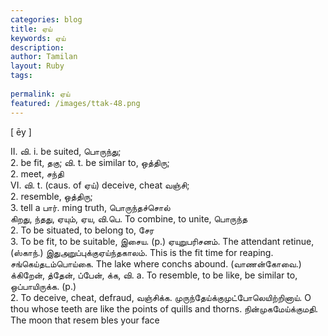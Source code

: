 ```yaml
---
categories: blog
title: ஏய்
keywords: ஏய்
description: 
author: Tamilan
layout: Ruby
tags: 
 
permalink: ஏய்
featured: /images/ttak-48.png
---
```

  
[ ēy ]  
  
II. வி. i. be suited, பொருந்து;  
2. be fit, தகு; வி. t. be similar to, ஒத்திரு;  
2. meet, சந்தி  
VI. வி. t. (caus. of ஏய்) deceive, cheat வஞ்சி;  
2. resemble, ஒத்திரு;  
3. tell a பார். ming truth, பொருந்தச்சொல்  
கிறது, ந்தது, ஏயும், ஏய, வி.பெ. To combine, to unite, பொருந்த  
2. To be situated, to belong to, சேர  
3. To be fit, to be suitable, இசைய. (p.) ஏயுறுபரிசனம். The attendant retinue, (ஸ்காந்.) இதுஅறுப்புக்குஏய்ந்தகாலம். This is the fit time for reaping. சங்கெய்தடம்பொய்கை. The lake where conchs abound. (வாணன்கோவை.)  
க்கிறேன், த்தேன், ப்பேன், க்க, வி. a. To resemble, to be like, be similar to, ஒப்பாயிருக்க. (p.)  
2. To deceive, cheat, defraud, வஞ்சிக்க. முருந்தேய்க்குமுட்போலெயிற்றினாய். O thou whose teeth are like the points of quills and thorns. நின்முகமேய்க்குமதி. The moon that resem bles your face